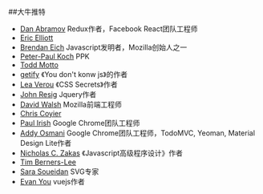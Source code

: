 ##大牛推特

+ [Dan Abramov](https://twitter.com/dan_abramov) Redux作者，Facebook React团队工程师
+ [Eric Elliott](https://twitter.com/_ericelliott)
+ [Brendan Eich](https://twitter.com/BrendanEich) Javascript发明者，Mozilla创始人之一
+ [Peter-Paul Koch](https://twitter.com/ppk) PPK
+ [Todd Motto](https://twitter.com/toddmotto)
+ [getify](https://twitter.com/getify) 《You don't konw js》的作者
+ [Lea Verou](https://twitter.com/LeaVerou) 《CSS Secrets》作者
+ [John Resig](https://twitter.com/jeresig) Jquery作者
+ [David Walsh](https://twitter.com/davidwalshblog) Mozilla前端工程师
+ [Chris Coyier](https://twitter.com/chriscoyier)
+ [Paul Irish](https://twitter.com/paul_irish) Google Chrome团队工程师
+ [Addy Osmani](https://twitter.com/addyosmani) Google Chrome团队工程师，TodoMVC, Yeoman, Material Design Lite作者
+ [Nicholas C. Zakas](https://twitter.com/slicknet) 《Javascript高级程序设计》作者
+ [Tim Berners-Lee](https://twitter.com/timberners_lee)
+ [Sara Soueidan](https://twitter.com/SaraSoueidan) SVG专家
+ [Evan You](https://twitter.com/youyuxi) vuejs作者